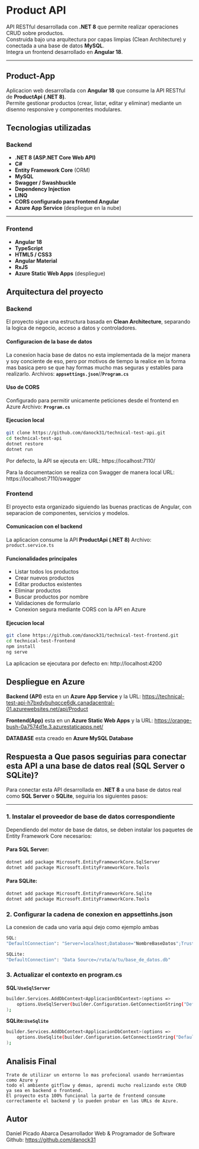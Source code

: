 # Product API

API RESTful desarrollada con **.NET 8** que permite realizar operaciones CRUD sobre productos.  
Construida bajo una arquitectura por capas limpias (Clean Architecture) y conectada a una base de datos **MySQL**.  
Integra un frontend desarrollado en **Angular 18**.

---
## Product-App

Aplicacion web desarrollada con **Angular 18** que consume la API RESTful de **ProductApi (.NET 8)**.  
Permite gestionar productos (crear, listar, editar y eliminar) mediante un disenno responsive y componentes modulares.


## Tecnologias utilizadas

### Backend
- **.NET 8 (ASP.NET Core Web API)**
- **C#**
- **Entity Framework Core** (ORM)
- **MySQL**
- **Swagger / Swashbuckle**
- **Dependency Injection**
- **LINQ**
- **CORS configurado para frontend Angular**
- **Azure App Service** (despliegue en la nube)
---
### Frontend
- **Angular 18**
- **TypeScript**
- **HTML5 / CSS3**
- **Angular Material**
- **RxJS**
- **Azure Static Web Apps** (despliegue)

## Arquitectura del proyecto

### Backend
El proyecto sigue una estructura basada en **Clean Architecture**, separando la logica de negocio, acceso a datos y controladores.

#### Configuracion de la base de datos

La conexion hacia base de datos no esta implementada de la mejor manera y soy conciente de eso, pero por motivos de tiempo la realice en la forma mas basica pero se que hay formas mucho mas seguras y estables para realizarlo.
Archivos: **`appsettings.json`**//**`Program.cs`**

#### Uso de CORS

Configurado para permitir unicamente peticiones desde el frontend en Azure
Archivo: **`Program.cs`**

#### Ejecucion local 
```bash
git clone https://github.com/danock31/technical-test-api.git
cd technical-test-api
dotnet restore
dotnet run
```

Por defecto, la API se ejecuta en:
URL: https://localhost:7110/

Para la documentacion se realiza con Swagger de manera local
URL: https://localhost:7110/swagger


### Frontend
El proyecto esta organizado siguiendo las buenas practicas de Angular, con separacion de componentes, servicios y modelos.

#### Comunicacion con el backend

La aplicacion consume la API **ProductApi (.NET 8)**
Archivo: `product.service.ts`

#### Funcionalidades principales

- Listar todos los productos
- Crear nuevos productos
- Editar productos existentes
- Eliminar productos
- Buscar productos por nombre
- Validaciones de formulario
- Conexion segura mediante CORS con la API en Azure

#### Ejecucion local
```bash
git clone https://github.com/danock31/technical-test-frontend.git
cd technical-test-frontend
npm install
ng serve
```
La aplicacion se ejecutara por defecto en:
http://localhost:4200

## Despliegue en Azure

**Backend (API)** esta en un **Azure App Service** y
la URL: https://technical-test-api-h7bxdybuhqcce6dk.canadacentral-01.azurewebsites.net/api/Product

**Frontend(App)** esta en un **Azure Static Web Apps** y
la URL: https://orange-bush-0a7574d1e.3.azurestaticapps.net/

**DATABASE** esta creado en **Azure MySQL Database**

## Respuesta a Que pasos seguirias para conectar esta API a una base de datos real (SQL Server o SQLite)?

Para conectar esta API desarrollada en **.NET 8** a una base de datos real como **SQL Server** o **SQLite**, seguiria los siguientes pasos:

---

### 1. Instalar el proveedor de base de datos correspondiente

Dependiendo del motor de base de datos, se deben instalar los paquetes de Entity Framework Core necesarios:

#### Para SQL Server:
```bash
dotnet add package Microsoft.EntityFrameworkCore.SqlServer
dotnet add package Microsoft.EntityFrameworkCore.Tools
```
#### Para SQLite:
```bash
dotnet add package Microsoft.EntityFrameworkCore.Sqlite
dotnet add package Microsoft.EntityFrameworkCore.Tools
```
### 2. Configurar la cadena de conexion en appsettinhs.json
 La conexion de cada uno varia aqui dejo como ejemplo ambas
 ```bash
 SQL:
 "DefaultConnection": "Server=localhost;Database="NombreBaseDatos";Trusted_Connection=True;TrustServerCertificate=True;"

 SQLite:
 "DefaultConnection": "Data Source=/ruta/a/tu/base_de_datos.db"
 ```

### 3. Actualizar el contexto en program.cs
**SQL:`UseSqlServer`**
```bash
builder.Services.AddDbContext<ApplicacionDbContext>(options =>
    options.UseSqlServer(builder.Configuration.GetConnectionString("DefaultConnection"))
);
``` 
**SQLite:`UseSqlite`**

```bash
builder.Services.AddDbContext<ApplicacionDbContext>(options =>
    options.UseSqlite(builder.Configuration.GetConnectionString("DefaultConnection"))
);
```
## Analisis Final

    Trate de utilizar un entorno lo mas profecional usando herramientas como Azure y 
    todo el ambiente gitflow y demas, aprendi mucho realizando este CRUD ya sea en backend o frontend.
    El proyecto esta 100% funcional la parte de frontend consume correctamente el backend y lo pueden probar en las URLs de Azure.
## Autor

Daniel Picado Abarca
Desarrollador Web & Programador de Software
Github: https://github.com/danock31
